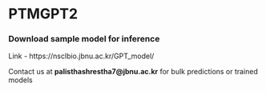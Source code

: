<h1>PTMGPT2</h1>

<h3>Download sample model for inference</h3>
<p>Link - <a>https://nsclbio.jbnu.ac.kr/GPT_model/</a></p>
<p>Contact us at <b>palisthashrestha7@jbnu.ac.kr</b> for bulk predictions or trained models</p>

